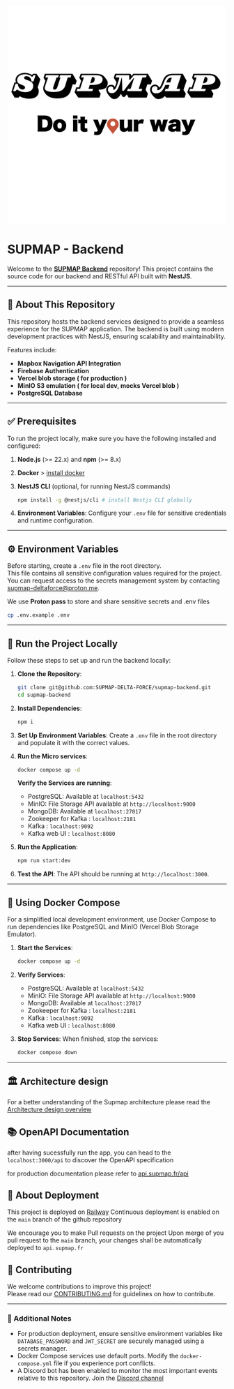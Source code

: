 ![logo supmap](./docs/images/logo-full-white.png)

# SUPMAP - Backend

Welcome to the **[SUPMAP Backend](https://github.com/SUPMAP-DELTA-FORCE/supmap-backend.git)** repository! This project contains the source code for our backend and RESTful API built with **NestJS**.

---

## 📖 About This Repository

This repository hosts the backend services designed to provide a seamless experience for the SUPMAP application. The backend is built using modern development practices with NestJS, ensuring scalability and maintainability.

Features include:

- **Mapbox Navigation API Integration**
- **Firebase Authentication**
- **Vercel blob storage ( for production )**
- **MinIO S3 emulation ( for local dev, mocks Vercel blob )**
- **PostgreSQL Database**

---

## ✅ Prerequisites

To run the project locally, make sure you have the following installed and configured:

1. **Node.js** (>= 22.x) and **npm** (>= 8.x)
2. **Docker** > [install docker](https://www.docker.com/products/docker-desktop/)
3. **NestJS CLI** (optional, for running NestJS commands)

   ```bash
   npm install -g @nestjs/cli # install Nestjs CLI globally
   ```

4. **Environment Variables**:
   Configure your `.env` file for sensitive credentials and runtime configuration.

---

## ⚙️ Environment Variables

Before starting, create a `.env` file in the root directory.  
This file contains all sensitive configuration values required for the project.  
You can request access to the secrets management system by contacting [supmap-deltaforce@proton.me](mailto:supmap-deltaforce@proton.me).

We use **Proton pass** to store and share sensitive secrets and .env files

```sh
cp .env.example .env
```

---

## 🚀 Run the Project Locally

Follow these steps to set up and run the backend locally:

1. **Clone the Repository**:

   ```bash
   git clone git@github.com:SUPMAP-DELTA-FORCE/supmap-backend.git
   cd supmap-backend
   ```

2. **Install Dependencies**:

   ```bash
   npm i
   ```

3. **Set Up Environment Variables**:
   Create a `.env` file in the root directory and populate it with the correct values.

4. **Run the Micro services**:

   ```bash
   docker compose up -d
   ```

   **Verify the Services are running**:

   - PostgreSQL: Available at `localhost:5432`
   - MinIO: File Storage API available at `http://localhost:9000`
   - MongoDB: Available at `localhost:27017`
   - Zookeeper for Kafka : `localhost:2181`
   - Kafka : `localhost:9092`
   - Kafka web UI : `localhost:8080`

5. **Run the Application**:

   ```bash
   npm run start:dev
   ```

6. **Test the API**:
   The API should be running at `http://localhost:3000`.

---

## 🐳 Using Docker Compose

For a simplified local development environment, use Docker Compose to run dependencies like PostgreSQL and MinIO (Vercel Blob Storage Emulator).

1. **Start the Services**:

   ```bash
   docker compose up -d
   ```

2. **Verify Services**:

   - PostgreSQL: Available at `localhost:5432`
   - MinIO: File Storage API available at `http://localhost:9000`
   - MongoDB: Available at `localhost:27017`
   - Zookeeper for Kafka : `localhost:2181`
   - Kafka : `localhost:9092`
   - Kafka web UI : `localhost:8080`

3. **Stop Services**:
   When finished, stop the services:
   ```bash
   docker compose down
   ```

---

## 🏛️ Architecture design

For a better understanding of the Supmap architecture please read the [Architecture design overview](./docs/architecture/ARCHITECTURE.md)

## 📚 OpenAPI Documentation

after having sucessfully run the app, you can head to the `localhost:3000/api` to discover the OpenAPI specification

for production documentation please refer to [api.supmap.fr/api](https://api.supmap.fr/api)

## 🚀 About Deployment

This project is deployed on [Railway](https://railway.com)
Continuous deployment is enabled on the `main` branch of the github repository

We encourage you to make Pull requests on the project
Upon merge of you pull request to the `main` branch, your changes shall be automatically deployed to `api.supmap.fr`

## 🤝 Contributing

We welcome contributions to improve this project!  
Please read our [CONTRIBUTING.md](./CONTRIBUTING.md) for guidelines on how to contribute.

---

### 📝 Additional Notes

- For production deployment, ensure sensitive environment variables like `DATABASE_PASSWORD` and `JWT_SECRET` are securely managed using a secrets manager.
- Docker Compose services use default ports. Modify the `docker-compose.yml` file if you experience port conflicts.
- A Discord bot has been enabled to monitor the most important events relative to this repository. Join the [Discord channel](https://discord.gg/8jjrztYUTZ)
